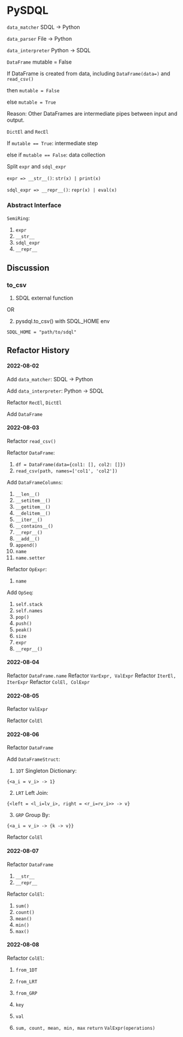 # PySDQL
 
`data_matcher` SDQL -> Python

`data_parser` File -> Python

`data_interpreter` Python -> SDQL

`DataFrame` mutable = False

If DataFrame is created from data, including `DataFrame(data=)` and `read_csv()`

then `mutable = False`

else `mutable = True`

Reason: Other DataFrames are intermediate pipes between input and output. 

`DictEl` and `RecEl`

If `mutable == True`: intermediate step

else if `mutable == False`: data collection

Split `expr` and `sdql_expr`

`expr => __str__()`: `str(x) | print(x)`

`sdql_expr => __repr__()`: `repr(x) | eval(x)`

### Abstract Interface

`SemiRing`:
1. `expr`
2. `__str__`
3. `sdql_expr`
4. `__repr__`

## Discussion

### to_csv
1. SDQL external function

OR

2. pysdql.to_csv() with SDQL_HOME env

`SDQL_HOME = "path/to/sdql"`

## Refactor History

#### 2022-08-02

Add `data_matcher`: SDQL -> Python

Add `data_interpreter`: Python -> SDQL

Refactor `RecEl`, `DictEl`

Add `DataFrame`

#### 2022-08-03

Refactor `read_csv()`

Refactor `DataFrame`:

1. `df = DataFrame(data={col1: [], col2: []})`
2. `read_csv(path, names=['col1', 'col2'])`

Add `DataFrameColumns`:
1. `__len__()`
2. `__setitem__()`
3. `__getitem__()`
4. `__delitem__()`
5. `__iter__()`
6. `__contains__()`
7. `__repr__()`
8. `__add__()`
9. `append()`
10. `name`
11. `name.setter`

Refactor `OpExpr`:
1. `name`

Add `OpSeq`:
1. `self.stack`
2. `self.names`
3. `pop()`
4. `push()`
5. `peak()`
6. `size`
7. `expr`
8. `__repr__()`

#### 2022-08-04
Refactor `DataFrame.name`
Refactor `VarExpr, ValExpr`
Refactor `IterEl, IterExpr`
Refactor `ColEl, ColExpr`

#### 2022-08-05
Refactor `ValExpr`

Refactor `ColEl`

#### 2022-08-06
Refactor `DataFrame`

Add `DataFrameStruct`:

1. `1DT` Singleton Dictionary: 

`{<a_i = v_i> -> 1}`

2. `LRT` Left Join: 

`{<left = <l_i=lv_i>, right = <r_i=rv_i>> -> v}`

3. `GRP` Group By:

`{<a_i = v_i> -> {k -> v}}`



Refactor `ColEl`

#### 2022-08-07
Refactor `DataFrame`
1. `__str__`
2. `__repr__`

Refactor `ColEl`:
1. `sum()`
2. `count()`
3. `mean()`
4. `min()`
5. `max()`

#### 2022-08-08
Refactor `ColEl`:

1. `from_1DT`
2. `from_LRT`
3. `from_GRP`

4. `key`
5. `val`

6. `sum, count, mean, min, max` 
`return` `ValExpr(operations)`